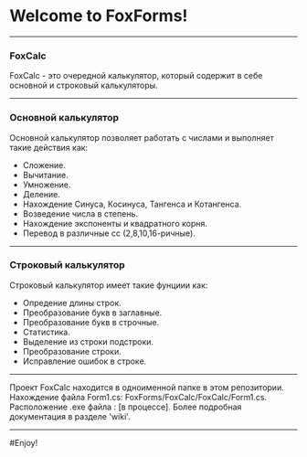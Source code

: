 # Welcome to FoxForms!
______
### FoxCalc
FoxCalc - это очередной калькулятор, который содержит в себе основной и строковый калькуляторы.
______
### Основной калькулятор
Основной калькулятор позволяет работать с числами и выполняет такие действия как:
+ Сложение.
+ Вычитание.
+ Умножение.
+ Деление.
+ Нахождение Синуса, Косинуса, Тангенса и Котангенса.
+ Возведение числа в степень.
+ Нахождение экспоненты и квадратного корня.
+ Перевод в различные сс (2,8,10,16-ричные).
_______
### Строковый калькулятор
Строковый калькулятор имеет такие фунциии как:
+ Опредение длины строк.
+ Преобразование букв в заглавные.
+ Преобразование букв в строчные.
+ Статистика.
+ Выделение из строки подстроки.
+ Преобразование строки.
+ Исправление ошибок в строке.
______
Проект FoxCalc находится в одноименной папке в этом репозитории.
Нахождение файла Form1.cs: FoxForms/FoxCalc/FoxCalc/Form1.cs.
Расположение .exe файла : [в процессе].
Более подробная документация в разделе 'wiki'.
___
#Enjoy!
